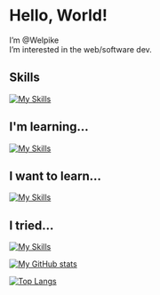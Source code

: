 # Hello, World!

I’m @Welpike  
I’m interested in the web/software dev.

## Skills
[![My Skills](https://skillicons.dev/icons?i=python,django,html,css,js,php,git,github)](https://skillicons.dev)

## I'm learning...
[![My Skills](https://skillicons.dev/icons?i=svelte,nodejs,adonis,ts,laravel,cpp)](https://skillicons.dev)

## I want to learn...
[![My Skills](https://skillicons.dev/icons?i=alpinejs,ruby,symfony,docker,githubactions,gitlab)](https://skillicons.dev)

## I tried...
[![My Skills](https://skillicons.dev/icons?i=go,rust)](https://skillicons.dev)

[![My GitHub stats](https://github-readme-stats.vercel.app/api?username=Welpike&show_icons=true&theme=radical)](https://github.com/Welpike)

[![Top Langs](https://github-readme-stats.vercel.app/api/top-langs/?username=Welpike&hide=html,makefile&layout=compact)](https://github.com/Welpike)
